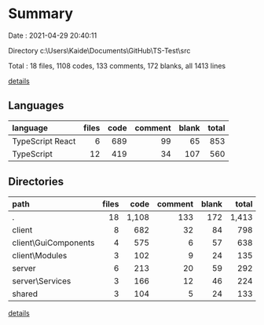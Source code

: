 # Summary

Date : 2021-04-29 20:40:11

Directory c:\Users\Kaide\Documents\GitHub\TS-Test\src

Total : 18 files,  1108 codes, 133 comments, 172 blanks, all 1413 lines

[details](details.md)

## Languages
| language | files | code | comment | blank | total |
| :--- | ---: | ---: | ---: | ---: | ---: |
| TypeScript React | 6 | 689 | 99 | 65 | 853 |
| TypeScript | 12 | 419 | 34 | 107 | 560 |

## Directories
| path | files | code | comment | blank | total |
| :--- | ---: | ---: | ---: | ---: | ---: |
| . | 18 | 1,108 | 133 | 172 | 1,413 |
| client | 8 | 682 | 32 | 84 | 798 |
| client\GuiComponents | 4 | 575 | 6 | 57 | 638 |
| client\Modules | 3 | 102 | 9 | 24 | 135 |
| server | 6 | 213 | 20 | 59 | 292 |
| server\Services | 3 | 166 | 12 | 46 | 224 |
| shared | 3 | 104 | 5 | 24 | 133 |

[details](details.md)